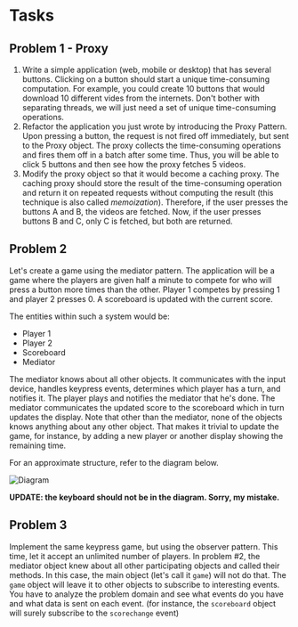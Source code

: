 Tasks
=====

## Problem 1 - Proxy


1. Write a simple application (web, mobile or desktop) that has several buttons.
  Clicking on a button should start a unique time-consuming computation.
  For example, you could create 10 buttons that would download 10 different vides from the internets.
  Don't bother with separating threads, we will just need a set of unique time-consuming operations.
2. Refactor the application you just wrote by introducing the Proxy Pattern.
  Upon pressing a button, the request is not fired off immediately, but sent to the Proxy object.
  The proxy collects the time-consuming operations and fires them off in a batch after some time.
  Thus, you will be able to click 5 buttons and then see how the proxy fetches 5 videos.
3. Modify the proxy object so that it would become a caching proxy.
  The caching proxy should store the result of the time-consuming operation and return it on repeated requests without computing the result (this technique is also called *memoization*).
  Therefore, if the user presses the buttons A and B, the videos are fetched. Now, if the user presses buttons B and C, only C is fetched, but both are returned.


## Problem 2

Let's create a game using the mediator pattern.
The application will be a game where the players are given half a minute to compete for who will press a button more times than the other.
Player 1 competes by pressing 1 and player 2 presses 0. A scoreboard is updated with the current score.

The entities within such a system would be:

- Player 1
- Player 2
- Scoreboard
- Mediator

The mediator knows about all other objects.
It communicates with the input device, handles keypress events, determines which player has a turn, and notifies it.
The player plays and notifies the mediator that he's done.
The mediator communicates the updated score to the scoreboard which in turn updates the display.
Note that other than the mediator, none of the objects knows anything about any other object.
That makes it trivial to update the game, for instance, by adding a new player or another display showing the remaining time.

For an approximate structure, refer to the diagram below.


![Diagram](http://i.imgur.com/86JKTWa.png)

**UPDATE: the keyboard should not be in the diagram. Sorry, my mistake.**


## Problem 3

Implement the same keypress game, but using the observer pattern.
This time, let it accept an unlimited number of players.
In problem #2, the mediator object knew about all other participating objects and called their methods.
In this case, the main object (let's call it `game`) will not do that.
The `game` object will leave it to other objects to subscribe to interesting events.
You have to analyze the problem domain and see what events do you have and what data is sent on each event.
(for instance, the `scoreboard` object will surely subscribe to the `scorechange` event)
